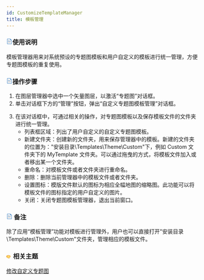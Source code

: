 ```yaml
---
id: CustomizeTemplateManager
title: 模板管理
---
```

### ![](../../img/read.gif)使用说明

模板管理器用来对系统预设的专题图模板和用户自定义的模板进行统一管理，方便专题图模板的重复使用。

### ![](../../img/read.gif)操作步骤

1. 在图层管理器中选中一个矢量图层，以激活“专题图”对话框。
2. 单击对话框下方的“管理”按钮，弹出“自定义专题图模板管理”对话框。
<!-- ![](img/templateManagerDia.png)    -->
3. 在该对话框中，可通过相关的操作，对专题图模板以及保存模板文件的文件夹进行统一管理。 
    * 列表框区域：列出了用户自定义的自定义专题图模板。
    * 新建文件夹：创建新的文件夹，用来保存管理器中的模板。新建的文件夹的位置为："安装目录\Templates\Theme\Custom\"下，例如 Custom 文件夹下的 MyTemplate 文件夹。可以通过拖曳的方式，将模板文件加入或者移出某一个文件夹。
    * 重命名：对模板文件或者文件夹进行重命名。
    * 删除：删除当前管理器中的模板文件或者文件夹。
    * 设置图标：模版文件默认的图标为相应全幅地图的缩略图。此功能可以将模板文件的图标指定的用户自定义的图片。
    * 关闭：关闭专题图模板管理器，退出当前窗口。

### ![](../../img/read.gif) 备注

除了应用“模板管理”功能对模板进行管理外，用户也可以直接打开"安装目录\Templates\Theme\Custom"文件夹，管理相应的模板文件。

### ![](../../img/seealso.png) 相关主题

<!-- ![](../../img/smalltitle.png) -->
[修改自定义专题图](CustomizeMapGroupDia.html)
